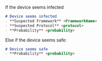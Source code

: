 If the device seems infected
```md
# Device seems infected
- **Suspected Framework** <FrameworkName>
- **Suspected Protocol** <protocol>
- **Probability** <probability>
```


Else if the device seems safe:
```md
# Device seems safe
- **Probability** <probability>
```